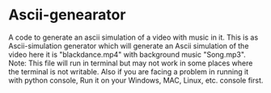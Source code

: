 # Ascii-genearator
A code to generate an ascii simulation of a video with music in it.
This is as Ascii-simulation generator which will generate an Ascii simulation of the video here it is "blackdance.mp4" with background music "Song.mp3".
Note: This file will run in terminal but may not work in some places where the terminal is not writable. Also if you are facing a problem in running it with python console, Run it on your Windows, MAC, Linux, etc. console first. 

